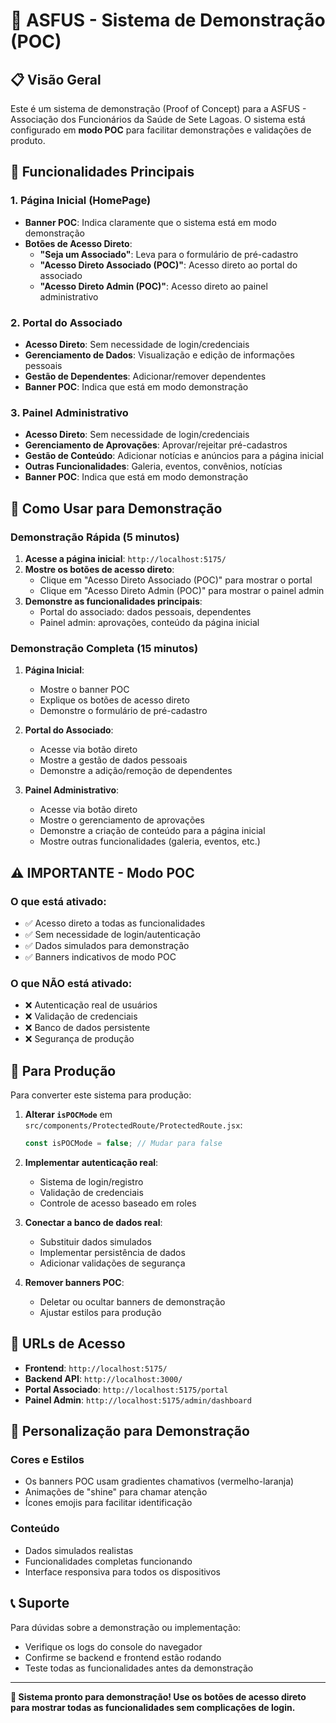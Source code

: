 # 🚀 ASFUS - Sistema de Demonstração (POC)

## 📋 Visão Geral
Este é um sistema de demonstração (Proof of Concept) para a ASFUS - Associação dos Funcionários da Saúde de Sete Lagoas. O sistema está configurado em **modo POC** para facilitar demonstrações e validações de produto.

## 🎯 Funcionalidades Principais

### 1. **Página Inicial (HomePage)**
- **Banner POC**: Indica claramente que o sistema está em modo demonstração
- **Botões de Acesso Direto**:
  - **"Seja um Associado"**: Leva para o formulário de pré-cadastro
  - **"Acesso Direto Associado (POC)"**: Acesso direto ao portal do associado
  - **"Acesso Direto Admin (POC)"**: Acesso direto ao painel administrativo

### 2. **Portal do Associado**
- **Acesso Direto**: Sem necessidade de login/credenciais
- **Gerenciamento de Dados**: Visualização e edição de informações pessoais
- **Gestão de Dependentes**: Adicionar/remover dependentes
- **Banner POC**: Indica que está em modo demonstração

### 3. **Painel Administrativo**
- **Acesso Direto**: Sem necessidade de login/credenciais
- **Gerenciamento de Aprovações**: Aprovar/rejeitar pré-cadastros
- **Gestão de Conteúdo**: Adicionar notícias e anúncios para a página inicial
- **Outras Funcionalidades**: Galeria, eventos, convênios, notícias
- **Banner POC**: Indica que está em modo demonstração

## 🔧 Como Usar para Demonstração

### **Demonstração Rápida (5 minutos)**

1. **Acesse a página inicial**: `http://localhost:5175/`
2. **Mostre os botões de acesso direto**:
   - Clique em "Acesso Direto Associado (POC)" para mostrar o portal
   - Clique em "Acesso Direto Admin (POC)" para mostrar o painel admin
3. **Demonstre as funcionalidades principais**:
   - Portal do associado: dados pessoais, dependentes
   - Painel admin: aprovações, conteúdo da página inicial

### **Demonstração Completa (15 minutos)**

1. **Página Inicial**:
   - Mostre o banner POC
   - Explique os botões de acesso direto
   - Demonstre o formulário de pré-cadastro

2. **Portal do Associado**:
   - Acesse via botão direto
   - Mostre a gestão de dados pessoais
   - Demonstre a adição/remoção de dependentes

3. **Painel Administrativo**:
   - Acesse via botão direto
   - Mostre o gerenciamento de aprovações
   - Demonstre a criação de conteúdo para a página inicial
   - Mostre outras funcionalidades (galeria, eventos, etc.)

## ⚠️ **IMPORTANTE - Modo POC**

### **O que está ativado:**
- ✅ Acesso direto a todas as funcionalidades
- ✅ Sem necessidade de login/autenticação
- ✅ Dados simulados para demonstração
- ✅ Banners indicativos de modo POC

### **O que NÃO está ativado:**
- ❌ Autenticação real de usuários
- ❌ Validação de credenciais
- ❌ Banco de dados persistente
- ❌ Segurança de produção

## 🚀 **Para Produção**

Para converter este sistema para produção:

1. **Alterar `isPOCMode`** em `src/components/ProtectedRoute/ProtectedRoute.jsx`:
   ```javascript
   const isPOCMode = false; // Mudar para false
   ```

2. **Implementar autenticação real**:
   - Sistema de login/registro
   - Validação de credenciais
   - Controle de acesso baseado em roles

3. **Conectar a banco de dados real**:
   - Substituir dados simulados
   - Implementar persistência de dados
   - Adicionar validações de segurança

4. **Remover banners POC**:
   - Deletar ou ocultar banners de demonstração
   - Ajustar estilos para produção

## 📱 **URLs de Acesso**

- **Frontend**: `http://localhost:5175/`
- **Backend API**: `http://localhost:3000/`
- **Portal Associado**: `http://localhost:5175/portal`
- **Painel Admin**: `http://localhost:5175/admin/dashboard`

## 🎨 **Personalização para Demonstração**

### **Cores e Estilos**
- Os banners POC usam gradientes chamativos (vermelho-laranja)
- Animações de "shine" para chamar atenção
- Ícones emojis para facilitar identificação

### **Conteúdo**
- Dados simulados realistas
- Funcionalidades completas funcionando
- Interface responsiva para todos os dispositivos

## 📞 **Suporte**

Para dúvidas sobre a demonstração ou implementação:
- Verifique os logs do console do navegador
- Confirme se backend e frontend estão rodando
- Teste todas as funcionalidades antes da demonstração

---

**🎉 Sistema pronto para demonstração! Use os botões de acesso direto para mostrar todas as funcionalidades sem complicações de login.**
